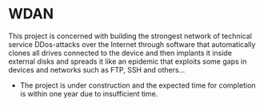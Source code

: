 # WDAN
This project is concerned with building the strongest network of technical service DDos-attacks over the Internet through software that automatically clones all drives connected to the device and then implants it inside external disks and spreads it like an epidemic that exploits some gaps in devices and networks such as FTP, SSH and others...

- The project is under construction and the expected time for completion is within one year due to insufficient time.
